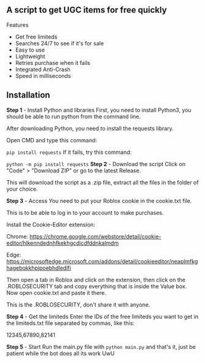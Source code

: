 ## A script to get UGC items for free quickly

Features
- Get free limiteds
- Searches 24/7 to see if it's for sale
- Easy to use
- Lightweight
- Retries purchase when it fails
- Integrated Anti-Crash
- Speed in milliseconds

## Installation
**Step 1** - Install Python and libraries
First, you need to install Python3, you should be able to run python from the command line.

After downloading Python, you need to install the requests library.

Open CMD and type this command:

`pip install requests`
If it fails, try this command:

`python -m pip install requests`
**Step 2** - Download the script
Click on "Code" > "Download ZIP" or go to the latest Release.

This will download the script as a .zip file, extract all the files in the folder of your choice.

**Step 3** - Access
You need to put your Roblox cookie in the cookie.txt file.

This is to be able to log in to your account to make purchases.

Install the Cookie-Editor extension:

Chrome: https://chrome.google.com/webstore/detail/cookie-editor/hlkenndednhfkekhgcdicdfddnkalmdm

Edge: https://microsoftedge.microsoft.com/addons/detail/cookieeditor/neaplmfkghagebokkhpjpoebhdledlfi

Then open a tab in Roblox and click on the extension, then click on the .ROBLOSECURITY tab and copy everything that is inside the Value box. Now open cookie.txt and paste it there.

This is the .ROBLOSECURITY, don't share it with anyone.

**Step 4** - Get the limiteds
Enter the IDs of the free limiteds you want to get in the limiteds.txt file separated by commas, like this:

12345,67890,82141

**Step 5** - Start
Run the main.py file with `python main.py` and that's it, just be patient while the bot does all its work UwU
